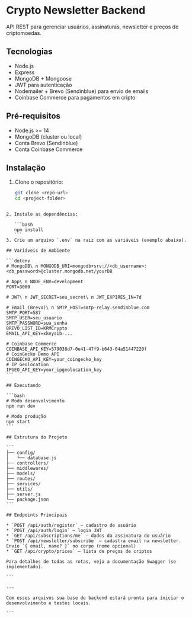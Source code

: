 
# Crypto Newsletter Backend

API REST para gerenciar usuários, assinaturas, newsletter e preços de criptomoedas.

## Tecnologias
- Node.js
- Express
- MongoDB + Mongoose
- JWT para autenticação
- Nodemailer + Brevo (Sendinblue) para envio de emails
- Coinbase Commerce para pagamentos em cripto

## Pré-requisitos
- Node.js >= 14
- MongoDB (cluster ou local)
- Conta Brevo (Sendinblue)
- Conta Coinbase Commerce

## Instalação
1. Clone o repositório:
   ```bash
   git clone <repo-url>
   cd <project-folder>
````

2. Instale as dependências:

   ```bash
   npm install
   ```
3. Crie um arquivo `.env` na raiz com as variáveis (exemplo abaixo).

## Variáveis de Ambiente

```dotenv
# MongoDB\ n MONGODB_URI=mongodb+srv://<db_username>:<db_password>@cluster.mongodb.net/yourDB

# App\ n NODE_ENV=development
PORT=3000

# JWT\ n JWT_SECRET=seu_secret\ n JWT_EXPIRES_IN=7d

# Email (Brevo)\ n SMTP_HOST=smtp-relay.sendinblue.com
SMTP_PORT=587
SMTP_USER=seu_usuario
SMTP_PASSWORD=sua_senha
BREVO_LIST_ID=KRMCrypto
EMAIL_API_KEY=xkeysib-...

# Coinbase Commerce
COINBASE_API_KEY=579038d7-0e41-47f9-b643-04a51447220f
# CoinGecko Demo API
COINGECKO_API_KEY=your_coingecko_key
# IP Geolocation
IPGEO_API_KEY=your_ipgeolocation_key
```

## Executando

```bash
# Modo desenvolvimento
npm run dev

# Modo produção
npm start
```

## Estrutura do Projeto

```
├── config/
│   └── database.js
├── controllers/
├── middlewares/
├── models/
├── routes/
├── services/
├── utils/
├── server.js
└── package.json
```

## Endpoints Principais

* `POST /api/auth/register` – cadastro de usuário
* `POST /api/auth/login` – login JWT
* `GET /api/subscriptions/me` – dados da assinatura do usuário
* `POST /api/newsletter/subscribe` – cadastra email na newsletter. Envie `{ email, name? }` no corpo (nome opcional)
* `GET /api/crypto/prices` – lista de preços de criptos

Para detalhes de todas as rotas, veja a documentação Swagger (se implementado).

```

---

Com esses arquivos sua base de backend estará pronta para iniciar o desenvolvimento e testes locais.

```

